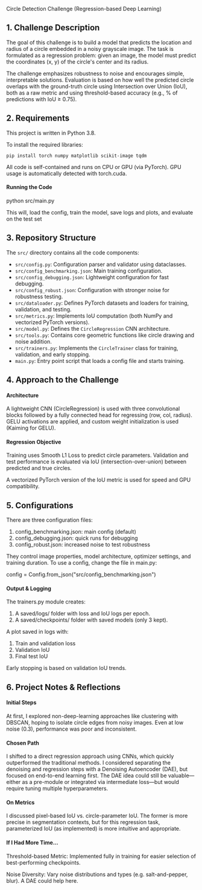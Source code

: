 Circle Detection Challenge (Regression-based Deep Learning)

## 1. Challenge Description

The goal of this challenge is to build a model that predicts the location and radius of a circle embedded in a noisy grayscale image. The task is formulated as a regression problem: given an image, the model must predict the coordinates (x, y) of the circle's center and its radius.

The challenge emphasizes robustness to noise and encourages simple, interpretable solutions. Evaluation is based on how well the predicted circle overlaps with the ground-truth circle using Intersection over Union (IoU), both as a raw metric and using threshold-based accuracy (e.g., % of predictions with IoU ≥ 0.75).

## 2. Requirements

This project is written in Python 3.8.

To install the required libraries:

```pip install torch numpy matplotlib scikit-image tqdm```

All code is self-contained and runs on CPU or GPU (via PyTorch). GPU usage is automatically detected with torch.cuda.

#### Running the Code

python src/main.py

This will, load the config, train the model, save logs and plots, and evaluate on the test set

## 3. Repository Structure

The `src/` directory contains all the code components:

- `src/config.py`: Configuration parser and validator using dataclasses.
- `src/config_benchmarking.json`: Main training configuration.
- `src/config_debugging.json`: Lightweight configuration for fast debugging.
- `src/config_robust.json`: Configuration with stronger noise for robustness testing.
- `src/dataloader.py`: Defines PyTorch datasets and loaders for training, validation, and testing.
- `src/metrics.py`: Implements IoU computation (both NumPy and vectorized PyTorch versions).
- `src/model.py`: Defines the `CircleRegression` CNN architecture.
- `src/tools.py`: Contains core geometric functions like circle drawing and noise addition.
- `src/trainers.py`: Implements the `CircleTrainer` class for training, validation, and early stopping.
- `main.py`: Entry point script that loads a config file and starts training.


## 4. Approach to the Challenge

#### Architecture

A lightweight CNN (CircleRegression) is used with three convolutional blocks followed by a fully connected head 
for regressing (row, col, radius). GELU activations are applied, and custom weight initialization is used (Kaiming for GELU).

#### Regression Objective

Training uses Smooth L1 Loss to predict circle parameters. 
Validation and test performance is evaluated via IoU (intersection-over-union) between predicted and true circles.

A vectorized PyTorch version of the IoU metric is used for speed and GPU compatibility.

## 5. Configurations

There are three configuration files:

1. config_benchmarking.json: main config (default)
2. config_debugging.json: quick runs for debugging
3. config_robust.json: increased noise to test robustness

They control image properties, model architecture, optimizer settings, and training duration.
To use a config, change the file in main.py:

config = Config.from_json("src/config_benchmarking.json")

#### Output & Logging

The trainers.py module creates:

1. A saved/logs/ folder with loss and IoU logs per epoch.
2. A saved/checkpoints/ folder with saved models (only 3 kept).

A plot saved in logs with:
1. Train and validation loss
2. Validation IoU
3. Final test IoU

Early stopping is based on validation IoU trends.

## 6. Project Notes & Reflections

#### Initial Steps

At first, I explored non-deep-learning approaches like clustering with DBSCAN, 
hoping to isolate circle edges from noisy images. Even at low noise (0.3), performance was poor and inconsistent.

#### Chosen Path

I shifted to a direct regression approach using CNNs, 
which quickly outperformed the traditional methods. 
I considered separating the denoising and regression steps with a Denoising Autoencoder (DAE), 
but focused on end-to-end learning first. The DAE idea could still be valuable—either as a pre-module 
or integrated via intermediate loss—but would require tuning multiple hyperparameters.

#### On Metrics

I discussed pixel-based IoU vs. circle-parameter IoU. 
The former is more precise in segmentation contexts, 
but for this regression task, parameterized IoU (as implemented) is more intuitive and appropriate.

#### If I Had More Time...

Threshold-based Metric: Implemented fully in training for easier selection of best-performing checkpoints.

Noise Diversity: Vary noise distributions and types (e.g. salt-and-pepper, blur). A DAE could help here.



